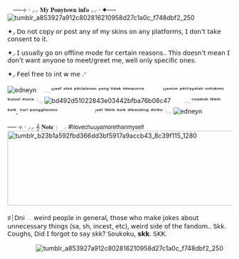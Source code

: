ㅤ──⟢ · ⸝⸝ 𝐌𝐲 𝐏𝐨𝐧𝐲𝐭𝐨𝐰𝐧 𝐢𝐧𝐟𝐨 ⸝⸝ · ✦──
ㅤㅤㅤㅤㅤ![tumblr_a853927a912c802816210958d27c1a0c_f748dbf2_250](https://github.com/user-attachments/assets/12f58999-df15-4107-a09d-1aba53a7fa4d)

✦◞ 𝖣𝗈 𝗇𝗈𝗍 𝖼𝗈𝗉𝗒 𝗈𝗋 𝗉𝗈𝗌𝗍 𝖺𝗇𝗒 𝗈𝖿 𝗆𝗒 𝗌𝗄𝗂𝗇𝗌 𝗈𝗇 𝖺𝗇𝗒 𝗉𝗅𝖺𝗍𝖿𝗈𝗋𝗆𝗌, 𝖨 𝖽𝗈𝗇'𝗍 𝗍𝖺𝗄𝖾 𝖼𝗈𝗇𝗌𝖾𝗇𝗍 𝗍𝗈 𝗂𝗍. 

✦◞ 𝖨 𝗎𝗌𝗎𝖺𝗅𝗅𝗒 𝗀𝗈 𝗈𝗇 𝗈𝖿𝖿𝗅𝗂𝗇𝖾 𝗆𝗈𝖽𝖾 𝖿𝗈𝗋 𝖼𝖾𝗋𝗍𝖺𝗂𝗇 𝗋𝖾𝖺𝗌𝗈𝗇𝗌.. 𝖳𝗁𝗂𝗌 𝖽𝗈𝖾𝗌𝗇'𝗍 𝗆𝖾𝖺𝗇 𝖨 𝖽𝗈𝗇'𝗍 𝗐𝖺𝗇𝗍 𝖺𝗇𝗒𝗈𝗇𝖾 𝗍𝗈 𝗆𝖾𝖾𝗍/𝗀𝗋𝖾𝖾𝗍 𝗆𝖾, 𝗐𝖾𝗅𝗅 𝗈𝗇𝗅𝗒 𝗌𝗉𝖾𝖼𝗂𝖿𝗂𝖼 𝗈𝗇𝖾𝗌. 

✦◞ 𝖥𝖾𝖾𝗅 𝖿𝗋𝖾𝖾 𝗍𝗈 𝗂𝗇𝗍 𝗐 𝗆𝖾 .ᐟ 

![edneyn](https://github.com/user-attachments/assets/4cc892f0-1b42-48dc-b07f-a1ac120be160)
ㅤ𓂃ᴹᵃᵃᶠ ᵃᵗᵃˢ ᵖᵉʳʲᵃˡᵃⁿᵃⁿ ʸᵃⁿᵍ ᵗⁱᵈᵃᵏ ˢᵉᵐᵖᵘʳⁿᵃ ㅤㅤㅤᴺᵃᵐᵘⁿ ᵖᵉʳᶜᵃʸᵃˡᵃʰ ᵘⁿᵗᵘᵏᵐᵘ ᵏᵘʲᵘᵃˡ ᵈᵘⁿⁱᵃ 𓂅
![bd492d51022843e03442bfba76b08c47](https://github.com/user-attachments/assets/f00ad536-0499-498d-84ab-1c952a802f7c)
ㅤㅤ𓂃ᵀᵘᵐᵇᵘʰ ˡᵉᵇⁱʰ ᵇᵃⁱᵏ, ᶜᵃʳⁱ ᵖᵃⁿᵍᵍⁱˡᵃⁿᵐᵘㅤㅤ ㅤㅤ
ㅤㅤᴶᵃᵈⁱ ˡᵉᵇⁱʰ ᵇᵃⁱᵏ ᵈⁱᵇᵃⁿᵈⁱⁿᵍ ᵈⁱʳⁱᵏᵘ 𓂅
![edneyn](https://github.com/user-attachments/assets/140cca93-fbc0-4149-afd7-c3d70a8b16e1)

── ⟢ · ⸝⸝ 𝄞 𝐍𝐨𝐭𝐞﹕
◞ #𝖨𝗅𝗈𝗏𝖾𝖼𝗁𝗎𝗎𝗒𝖺𝗆𝗈𝗋𝖾𝗍𝗁𝖺𝗇𝗆𝗒𝗌𝖾𝗅𝖿 
<img width="1280" height="168" alt="tumblr_b23b1a592fbd366dd3bf5917a9accb43_8c39f115_1280" src="https://github.com/user-attachments/assets/895e3d0a-158a-41d9-a1e7-e8ac88af0e00" />


♯┆𝖣𝗇𝗂 𓂃𝗐𝖾𝗂𝗋𝖽 𝗉𝖾𝗈𝗉𝗅𝖾 𝗂𝗇 𝗀𝖾𝗇𝖾𝗋𝖺𝗅, 𝗍𝗁𝗈𝗌𝖾 𝗐𝗁𝗈 𝗆𝖺𝗄𝖾 𝗃𝗈𝗄𝖾𝗌 𝖺𝖻𝗈𝗎𝗍 𝗎𝗇𝗇𝖾𝖼𝖾𝗌𝗌𝖺𝗋𝗒 𝗍𝗁𝗂𝗇𝗀𝗌 (𝗌𝖺, 𝗌𝗁, 𝗂𝗇𝖼𝖾𝗌𝗍, 𝖾𝗍𝖼), 𝗐𝖾𝗂𝗋𝖽 𝗌𝗂𝖽𝖾 𝗈𝖿 𝗍𝗁𝖾 𝖿𝖺𝗇𝖽𝗈𝗆.. 𝖲𝗄𝗄. 𝖢𝗈𝗎𝗀𝗁𝗌, 𝖣𝗂𝖽 𝖨 𝖿𝗈𝗋𝗀𝗈𝗍 𝗍𝗈 𝗌𝖺𝗒 𝗌𝗄𝗄? 𝖲𝗈𝗎𝗄𝗈𝗄𝗎, 𝘀𝗸𝗸. 𝖲𝖪𝖪.

ㅤㅤㅤㅤㅤ![tumblr_a853927a912c802816210958d27c1a0c_f748dbf2_250](https://github.com/user-attachments/assets/2531482b-67a1-492c-a4c2-06b64e465398)

